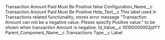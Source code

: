 <?xml version="1.0" encoding="UTF-8"?>
<CustomMetadata xmlns="http://soap.sforce.com/2006/04/metadata" xmlns:xsi="http://www.w3.org/2001/XMLSchema-instance" xmlns:xsd="http://www.w3.org/2001/XMLSchema">
    <label>Transaction Amount Paid Must Be Positive</label>
    <protected>false</protected>
    <values>
        <field>Configuration_Name__c</field>
        <value xsi:type="xsd:string">Transaction Amount Paid Must Be Positive</value>
    </values>
    <values>
        <field>Help_Text__c</field>
        <value xsi:type="xsd:string">This label used in Transactions related functionality, stores error message &quot;Transaction Amount can not be a negative value. Please specify Positive value.&quot; to be shown when transaction Amount is negative.</value>
    </values>
    <values>
        <field>Id_Value__c</field>
        <value xsi:type="xsd:string">10190000002jdYY</value>
    </values>
    <values>
        <field>Parent_Component_Name__c</field>
        <value xsi:type="xsd:string">Transactions</value>
    </values>
    <values>
        <field>Type__c</field>
        <value xsi:type="xsd:string">Label</value>
    </values>
</CustomMetadata>
